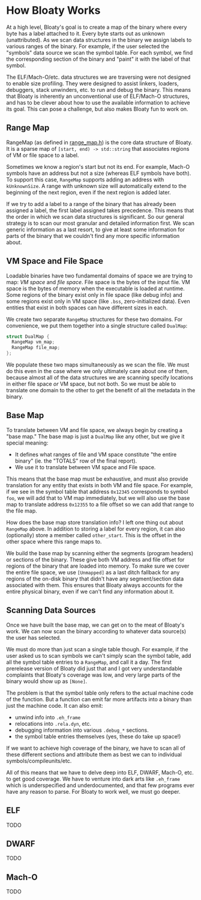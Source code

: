 
# How Bloaty Works

At a high level, Bloaty's goal is to create a map of the binary where every byte
has a label attached to it.  Every byte starts out as unknown (unattributed).
As we scan data structures in the binary we assign labels to various ranges of
the binary.  For example, if the user selected the "symbols" data source we scan
the symbol table.  For each symbol, we find the corresponding section of the
binary and "paint" it with the label of that symbol.

The ELF/Mach-O/etc. data structures we are traversing were not designed to
enable size profiling.  They were designed to assist linkers, loaders,
debuggers, stack unwinders, etc. to run and debug the binary.  This means
that Bloaty is inherently an unconventional use of ELF/Mach-O structures,
and has to be clever about how to use the available information to
achieve its goal.  This can pose a challenge, but also makes Bloaty fun
to work on.

## Range Map

RangeMap (as defined in [range_map.h](https://github.com/google/bloaty/blob/master/src/range_map.h))
is the core data structure of Bloaty.  It is a sparse map of
`[start, end) -> std::string` that associates regions of VM or file space to
a label.

Sometimes we know a region's start but not its end.  For example, Mach-O
symbols have an address but not a size (whereas ELF symbols have both).
To support this case, `RangeMap` supports adding an address with `kUnknownSize`.
A range with unknown size will automatically extend to the beginning of the
next region, even if the next region is added later.

If we try to add a label to a range of the binary that has already been assigned
a label, the first label assigned takes precedence.  This means that the order
in which we scan data structures is significant.  So our general strategy is to
scan our most granular and detailed information first.  We scan generic
information as a last resort, to give at least some information for parts of the
binary that we couldn't find any more specific information about.

## VM Space and File Space

Loadable binaries have two fundamental domains of space we are trying to map:
*VM space* and *file space*.  File space is the bytes of the input file.  VM
space is the bytes of memory when the executable is loaded at runtime.  Some
regions of the binary exist only in file space (like debug info) and some
regions exist only in VM space (like `.bss`, zero-initialized data).  Even
entities that exist in both spaces can have different sizes in each.

We create two separate `RangeMap` structures for these two domains.  For
convenience, we put them together into a single structure called `DualMap`:

```cpp
struct DualMap {
  RangeMap vm_map;
  RangeMap file_map;
};
```

We populate these two maps simultaneously as we scan the file.  We must do this
even in the case where we only ultimately care about one of them, because almost
all of the data structures we are scanning specify locations in either file
space *or* VM space, but not both.  So we must be able to translate one domain
to the other to get the benefit of all the metadata in the binary.

## Base Map

To translate between VM and file space, we always begin by creating a "base
map."  The base map is just a `DualMap` like any other, but we give it special
meaning:

* It defines what ranges of file and VM space constitute "the entire binary"
  (ie. the "TOTALS" row of the final report).
* We use it to translate between VM space and File space.

This means that the base map must be exhaustive, and must also provide
translation for any entity that exists in both VM and file space.  For example,
if we see in the symbol table that address `0x12345` corresponds to
symbol `foo`, we will add that to VM map immediately, but we will
also use the base map to translate address `0x12355` to a file
offset so we can add that range to the file map.

How does the base map store translation info?  I left one thing out about
`RangeMap` above.  In addition to storing a label for every region, it can also
(optionally) store a member called `other_start`.  This is the offset in the
other space where this range maps to.

We build the base map by scanning either the segments (program headers) or
sections of the binary.  These give both VM address and file offset for regions
of the binary that are loaded into memory.  To make sure we cover the entire
file space, we use `[Unmapped]` as a last ditch fallback for any regions of the
on-disk binary that didn't have any segment/section data associated with them.
This ensures that Bloaty always accounts for the entire physical binary, even if
we can't find any information about it.

## Scanning Data Sources

Once we have built the base map, we can get on to the meat of Bloaty's work.
We can now scan the binary according to whatever data source(s) the user has
selected.

We must do more than just scan a single table though.  For example, if the user
asked us to scan symbols we can't simply scan the symbol table, add all the
symbol table entries to a `RangeMap`, and call it a day.  The first prerelease
version of Bloaty did just that and I got very understandable complaints that
Bloaty's coverage was low, and very large parts of the binary would show up as
`[None]`.

The problem is that the symbol table only refers to the actual machine code of
the function.  But a function can emit far more artifacts into a binary than
just the machine code.  It can also emit:

* unwind info into `.eh_frame`
* relocations into `.rela.dyn`, etc.
* debugging information into various `.debug_*` sections.
* the symbol table entries themselves (yes, these do take up space!)

If we want to achieve high coverage of the binary, we have to scan all of these
different sections and attribute them as best we can to individual
symbols/compileunits/etc.

All of this means that we have to delve deep into ELF, DWARF, Mach-O, etc. to
get good coverage.  We have to venture into dark arts like `.eh_frame` which is
underspecified and underdocumented, and that few programs ever have any reason
to parse.  For Bloaty to work well, we must go deeper.

## ELF

TODO

## DWARF

TODO

## Mach-O

TODO
